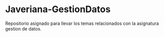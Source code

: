 # Javeriana-GestionDatos
Repositorio asignado para llevar los temas relacionados con  la asignatura gestion de datos.
